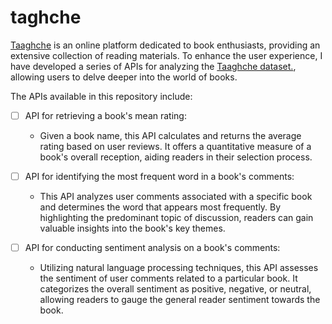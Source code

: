 # taghche

[Taaghche](https://taaghche.com/) is an online platform dedicated to book enthusiasts, providing an extensive collection of reading materials. To enhance the user experience, I have developed a series of APIs for analyzing the [Taaghche dataset.](https://www.kaggle.com/datasets/saeedtqp/taaghche/), allowing users to delve deeper into the world of books.

The APIs available in this repository include:

- [ ] API for retrieving a book's mean rating:

    * Given a book name, this API calculates and returns the average rating based on user reviews. It offers a quantitative measure of a book's overall reception, aiding readers in their selection process.
- [ ] API for identifying the most frequent word in a book's comments:

  * This API analyzes user comments associated with a specific book and determines the word that appears most frequently. By highlighting the predominant topic of discussion, readers can gain valuable insights into the book's key themes.
- [ ] API for conducting sentiment analysis on a book's comments:

  * Utilizing natural language processing techniques, this API assesses the sentiment of user comments related to a particular book. It categorizes the overall sentiment as positive, negative, or neutral, allowing readers to gauge the general reader sentiment towards the book.
